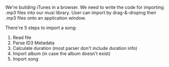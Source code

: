 We're building iTunes in a browser.
We need to write the code for importing .mp3 files into our musi library.
User can import by drag-&-droping their .mp3 files onto an application window.

There're 5 steps to import a song:
  1. Read file
  2. Parse ID3 Metadata
  3. Calculate duration (most parser don't include duration info)
  4. Import album (in case the album doesn't exist)
  5. Import song